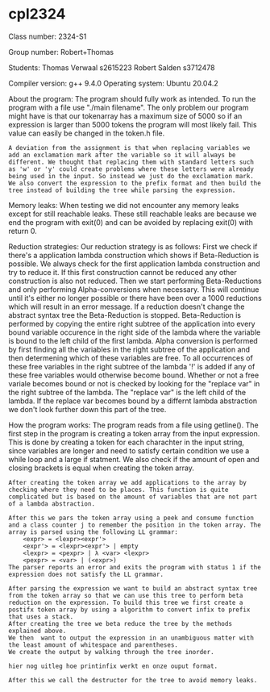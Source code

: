 # cpl2324

Class number: 2324-S1

Group number: Robert+Thomas

Students:
    Thomas Verwaal  s2615223
    Robert Salden   s3712478

Compiler version: 
    g++ 9.4.0
Operating system:
    Ubuntu 20.04.2


About the program:
    The program should fully work as intended. To run the program with a file use "./main filename". The only problem our program might have is that our tokenarray has a maximum size of 5000 so if an expression is larger than 5000 tokens the program will most likely fail. This value can easily be changed in the token.h file. 

    A deviation from the assignment is that when replacing variables we add an exclamation mark after the variable so it will always be different. We thought that replacing them with standard letters such as 'w' or 'y' could create problems where these letters were already being used in the input. So instead we just do the exclamation mark.
    We also convert the expression to the prefix format and then build the tree instead of building the tree while parsing the expression.

Memory leaks:
    When testing we did not encounter any memory leaks except for still reachable leaks. These still reachable leaks are because we end the program with exit(0) and can be avoided by replacing exit(0) with return 0.

Reduction strategies:
    Our reduction strategy is as follows:
        First we check if there's a application lambda construction which shows if Beta-Reduction is possible. We always check for the first application lambda construction and try to reduce it. If this first construction cannot be reduced any other construction is also not reduced.
        Then we start performing Beta-Reductions and only performing Alpha-conversions when necessary. This will continue until it's either no longer possible or there have been over a 1000 reductions which will result in an error message. If a reduction doesn't change the abstract syntax tree the Beta-Reduction is stopped.
        Beta-Reduction is performed by copying the entire right subtree of the application into every bound variable occurence in the right side of the lambda where the variable is bound to the left child of the first lambda.
        Alpha conversion is performed by first finding all the variables in the right subtree of the application and then determening which of these variables are free. To all occurrences of these free variables in the right subtree of the lambda '!' is added if any of these free variables would otherwise become bound. Whether or not a free variale becomes bound or not is checked by looking for the "replace var" in the right subtree of the lambda. The "replace var" is the left child of the lambda. If the replace var becomes bound by a differnt lambda abstraction we don't look further down this part of the tree.

How the program works:
    The program reads from a file using getline().
    The first step in the program is creating a token array from the input expression. This is done by creating a token for each charachter in the input string, since variables are longer and need to satisfy certain condition we use a while loop and a large if statment. We also check if the amount of open and closing brackets is equal when creating the token array.
    
    After creating the token array we add applications to the array by checking where they need to be places. This function is quite complicated but is based on the amount of variables that are not part of a lambda abstraction.

    After this we pars the token array using a peek and consume function and a class counter j to remember the position in the token array. The array is parsed using the following LL grammar:
        <expr> = <lexpr><expr'>
        <expr'> = <lexpr><expr'> | empty
        <lexpr> = <pexpr> | λ <var> <lexpr>
        <pexpr> = <var> | (<expr>)
    The parser reports an error and exits the program with status 1 if the expression does not satisfy the LL grammar.

    After parsing the expression we want to build an abstract syntax tree from the token array so that we can use this tree to perform beta reduction on the expression. To build this tree we first create a postifx token array by using a algorithm to convert infix to prefix that uses a stack.
    After creating the tree we beta reduce the tree by the methods explained above.
    We then  want to output the expression in an unambiguous matter with the least amount of whitespace and parentheses.
    We create the output by walking through the tree inorder.
    
    hier nog uitleg hoe printinfix werkt en onze ouput format.
    
    After this we call the destructor for the tree to avoid memory leaks.